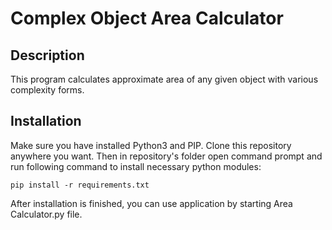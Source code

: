 # Complex Object Area Calculator
<h2>Description</h2>
This program calculates approximate area of any given object with various complexity forms.

<h2>Installation</h2>
Make sure you have installed Python3 and PIP.
Clone this repository anywhere you want. Then in repository's folder open command prompt and run following command to install necessary python modules:

`pip install -r requirements.txt`

After installation is finished, you can use application by starting Area Calculator.py file.
